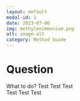 ```yaml
---
layout: default
modal-id: 1
date: 2023-07-06
img: methylenimmonium.png
alt: image-alt
category: Method Guide
---
```


# Question

What to do? 
Test Test Test  
Test Test Test 
